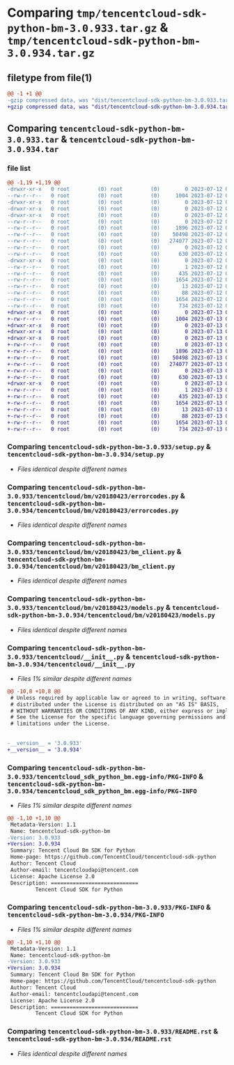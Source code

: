 # Comparing `tmp/tencentcloud-sdk-python-bm-3.0.933.tar.gz` & `tmp/tencentcloud-sdk-python-bm-3.0.934.tar.gz`

## filetype from file(1)

```diff
@@ -1 +1 @@
-gzip compressed data, was "dist/tencentcloud-sdk-python-bm-3.0.933.tar", last modified: Wed Jul 12 00:20:10 2023, max compression
+gzip compressed data, was "dist/tencentcloud-sdk-python-bm-3.0.934.tar", last modified: Thu Jul 13 00:15:52 2023, max compression
```

## Comparing `tencentcloud-sdk-python-bm-3.0.933.tar` & `tencentcloud-sdk-python-bm-3.0.934.tar`

### file list

```diff
@@ -1,19 +1,19 @@
-drwxr-xr-x   0 root         (0) root         (0)        0 2023-07-12 00:20:10.000000 tencentcloud-sdk-python-bm-3.0.933/
--rw-r--r--   0 root         (0) root         (0)     1004 2023-07-12 00:20:10.000000 tencentcloud-sdk-python-bm-3.0.933/setup.py
-drwxr-xr-x   0 root         (0) root         (0)        0 2023-07-12 00:20:10.000000 tencentcloud-sdk-python-bm-3.0.933/tencentcloud/
-drwxr-xr-x   0 root         (0) root         (0)        0 2023-07-12 00:20:10.000000 tencentcloud-sdk-python-bm-3.0.933/tencentcloud/bm/
-drwxr-xr-x   0 root         (0) root         (0)        0 2023-07-12 00:20:10.000000 tencentcloud-sdk-python-bm-3.0.933/tencentcloud/bm/v20180423/
--rw-r--r--   0 root         (0) root         (0)        0 2023-07-12 00:20:10.000000 tencentcloud-sdk-python-bm-3.0.933/tencentcloud/bm/v20180423/__init__.py
--rw-r--r--   0 root         (0) root         (0)     1896 2023-07-12 00:20:10.000000 tencentcloud-sdk-python-bm-3.0.933/tencentcloud/bm/v20180423/errorcodes.py
--rw-r--r--   0 root         (0) root         (0)    50498 2023-07-12 00:20:10.000000 tencentcloud-sdk-python-bm-3.0.933/tencentcloud/bm/v20180423/bm_client.py
--rw-r--r--   0 root         (0) root         (0)   274077 2023-07-12 00:20:10.000000 tencentcloud-sdk-python-bm-3.0.933/tencentcloud/bm/v20180423/models.py
--rw-r--r--   0 root         (0) root         (0)        0 2023-07-12 00:20:10.000000 tencentcloud-sdk-python-bm-3.0.933/tencentcloud/bm/__init__.py
--rw-r--r--   0 root         (0) root         (0)      630 2023-07-12 00:20:10.000000 tencentcloud-sdk-python-bm-3.0.933/tencentcloud/__init__.py
-drwxr-xr-x   0 root         (0) root         (0)        0 2023-07-12 00:20:10.000000 tencentcloud-sdk-python-bm-3.0.933/tencentcloud_sdk_python_bm.egg-info/
--rw-r--r--   0 root         (0) root         (0)        1 2023-07-12 00:20:10.000000 tencentcloud-sdk-python-bm-3.0.933/tencentcloud_sdk_python_bm.egg-info/dependency_links.txt
--rw-r--r--   0 root         (0) root         (0)      435 2023-07-12 00:20:10.000000 tencentcloud-sdk-python-bm-3.0.933/tencentcloud_sdk_python_bm.egg-info/SOURCES.txt
--rw-r--r--   0 root         (0) root         (0)     1654 2023-07-12 00:20:10.000000 tencentcloud-sdk-python-bm-3.0.933/tencentcloud_sdk_python_bm.egg-info/PKG-INFO
--rw-r--r--   0 root         (0) root         (0)       13 2023-07-12 00:20:10.000000 tencentcloud-sdk-python-bm-3.0.933/tencentcloud_sdk_python_bm.egg-info/top_level.txt
--rw-r--r--   0 root         (0) root         (0)       88 2023-07-12 00:20:10.000000 tencentcloud-sdk-python-bm-3.0.933/setup.cfg
--rw-r--r--   0 root         (0) root         (0)     1654 2023-07-12 00:20:10.000000 tencentcloud-sdk-python-bm-3.0.933/PKG-INFO
--rw-r--r--   0 root         (0) root         (0)      734 2023-07-12 00:20:10.000000 tencentcloud-sdk-python-bm-3.0.933/README.rst
+drwxr-xr-x   0 root         (0) root         (0)        0 2023-07-13 00:15:52.000000 tencentcloud-sdk-python-bm-3.0.934/
+-rw-r--r--   0 root         (0) root         (0)     1004 2023-07-13 00:15:51.000000 tencentcloud-sdk-python-bm-3.0.934/setup.py
+drwxr-xr-x   0 root         (0) root         (0)        0 2023-07-13 00:15:52.000000 tencentcloud-sdk-python-bm-3.0.934/tencentcloud/
+drwxr-xr-x   0 root         (0) root         (0)        0 2023-07-13 00:15:52.000000 tencentcloud-sdk-python-bm-3.0.934/tencentcloud/bm/
+drwxr-xr-x   0 root         (0) root         (0)        0 2023-07-13 00:15:52.000000 tencentcloud-sdk-python-bm-3.0.934/tencentcloud/bm/v20180423/
+-rw-r--r--   0 root         (0) root         (0)        0 2023-07-13 00:15:51.000000 tencentcloud-sdk-python-bm-3.0.934/tencentcloud/bm/v20180423/__init__.py
+-rw-r--r--   0 root         (0) root         (0)     1896 2023-07-13 00:15:51.000000 tencentcloud-sdk-python-bm-3.0.934/tencentcloud/bm/v20180423/errorcodes.py
+-rw-r--r--   0 root         (0) root         (0)    50498 2023-07-13 00:15:51.000000 tencentcloud-sdk-python-bm-3.0.934/tencentcloud/bm/v20180423/bm_client.py
+-rw-r--r--   0 root         (0) root         (0)   274077 2023-07-13 00:15:51.000000 tencentcloud-sdk-python-bm-3.0.934/tencentcloud/bm/v20180423/models.py
+-rw-r--r--   0 root         (0) root         (0)        0 2023-07-13 00:15:51.000000 tencentcloud-sdk-python-bm-3.0.934/tencentcloud/bm/__init__.py
+-rw-r--r--   0 root         (0) root         (0)      630 2023-07-13 00:15:51.000000 tencentcloud-sdk-python-bm-3.0.934/tencentcloud/__init__.py
+drwxr-xr-x   0 root         (0) root         (0)        0 2023-07-13 00:15:52.000000 tencentcloud-sdk-python-bm-3.0.934/tencentcloud_sdk_python_bm.egg-info/
+-rw-r--r--   0 root         (0) root         (0)        1 2023-07-13 00:15:51.000000 tencentcloud-sdk-python-bm-3.0.934/tencentcloud_sdk_python_bm.egg-info/dependency_links.txt
+-rw-r--r--   0 root         (0) root         (0)      435 2023-07-13 00:15:52.000000 tencentcloud-sdk-python-bm-3.0.934/tencentcloud_sdk_python_bm.egg-info/SOURCES.txt
+-rw-r--r--   0 root         (0) root         (0)     1654 2023-07-13 00:15:51.000000 tencentcloud-sdk-python-bm-3.0.934/tencentcloud_sdk_python_bm.egg-info/PKG-INFO
+-rw-r--r--   0 root         (0) root         (0)       13 2023-07-13 00:15:51.000000 tencentcloud-sdk-python-bm-3.0.934/tencentcloud_sdk_python_bm.egg-info/top_level.txt
+-rw-r--r--   0 root         (0) root         (0)       88 2023-07-13 00:15:52.000000 tencentcloud-sdk-python-bm-3.0.934/setup.cfg
+-rw-r--r--   0 root         (0) root         (0)     1654 2023-07-13 00:15:52.000000 tencentcloud-sdk-python-bm-3.0.934/PKG-INFO
+-rw-r--r--   0 root         (0) root         (0)      734 2023-07-13 00:15:51.000000 tencentcloud-sdk-python-bm-3.0.934/README.rst
```

### Comparing `tencentcloud-sdk-python-bm-3.0.933/setup.py` & `tencentcloud-sdk-python-bm-3.0.934/setup.py`

 * *Files identical despite different names*

### Comparing `tencentcloud-sdk-python-bm-3.0.933/tencentcloud/bm/v20180423/errorcodes.py` & `tencentcloud-sdk-python-bm-3.0.934/tencentcloud/bm/v20180423/errorcodes.py`

 * *Files identical despite different names*

### Comparing `tencentcloud-sdk-python-bm-3.0.933/tencentcloud/bm/v20180423/bm_client.py` & `tencentcloud-sdk-python-bm-3.0.934/tencentcloud/bm/v20180423/bm_client.py`

 * *Files identical despite different names*

### Comparing `tencentcloud-sdk-python-bm-3.0.933/tencentcloud/bm/v20180423/models.py` & `tencentcloud-sdk-python-bm-3.0.934/tencentcloud/bm/v20180423/models.py`

 * *Files identical despite different names*

### Comparing `tencentcloud-sdk-python-bm-3.0.933/tencentcloud/__init__.py` & `tencentcloud-sdk-python-bm-3.0.934/tencentcloud/__init__.py`

 * *Files 1% similar despite different names*

```diff
@@ -10,8 +10,8 @@
 # Unless required by applicable law or agreed to in writing, software
 # distributed under the License is distributed on an "AS IS" BASIS,
 # WITHOUT WARRANTIES OR CONDITIONS OF ANY KIND, either express or implied.
 # See the License for the specific language governing permissions and
 # limitations under the License.
 
 
-__version__ = '3.0.933'
+__version__ = '3.0.934'
```

### Comparing `tencentcloud-sdk-python-bm-3.0.933/tencentcloud_sdk_python_bm.egg-info/PKG-INFO` & `tencentcloud-sdk-python-bm-3.0.934/tencentcloud_sdk_python_bm.egg-info/PKG-INFO`

 * *Files 1% similar despite different names*

```diff
@@ -1,10 +1,10 @@
 Metadata-Version: 1.1
 Name: tencentcloud-sdk-python-bm
-Version: 3.0.933
+Version: 3.0.934
 Summary: Tencent Cloud Bm SDK for Python
 Home-page: https://github.com/TencentCloud/tencentcloud-sdk-python
 Author: Tencent Cloud
 Author-email: tencentcloudapi@tencent.com
 License: Apache License 2.0
 Description: ============================
         Tencent Cloud SDK for Python
```

### Comparing `tencentcloud-sdk-python-bm-3.0.933/PKG-INFO` & `tencentcloud-sdk-python-bm-3.0.934/PKG-INFO`

 * *Files 1% similar despite different names*

```diff
@@ -1,10 +1,10 @@
 Metadata-Version: 1.1
 Name: tencentcloud-sdk-python-bm
-Version: 3.0.933
+Version: 3.0.934
 Summary: Tencent Cloud Bm SDK for Python
 Home-page: https://github.com/TencentCloud/tencentcloud-sdk-python
 Author: Tencent Cloud
 Author-email: tencentcloudapi@tencent.com
 License: Apache License 2.0
 Description: ============================
         Tencent Cloud SDK for Python
```

### Comparing `tencentcloud-sdk-python-bm-3.0.933/README.rst` & `tencentcloud-sdk-python-bm-3.0.934/README.rst`

 * *Files identical despite different names*


